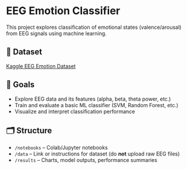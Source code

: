 # EEG Emotion Classifier

This project explores classification of emotional states (valence/arousal) from EEG signals using machine learning.

## 🧠 Dataset

[Kaggle EEG Emotion Dataset](https://www.kaggle.com/datasets/birdy654/eeg-brainwave-dataset-feeling-emotions)

## 🚀 Goals

- Explore EEG data and its features (alpha, beta, theta power, etc.)
- Train and evaluate a basic ML classifier (SVM, Random Forest, etc.)
- Visualize and interpret classification performance

## 🗂️ Structure

- `/notebooks` – Colab/Jupyter notebooks
- `/data` – Link or instructions for dataset (do **not** upload raw EEG files)
- `/results` – Charts, model outputs, performance summaries
